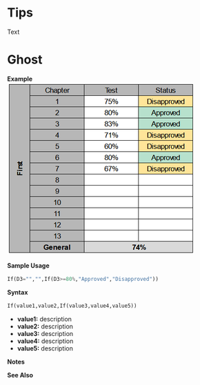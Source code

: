 # Tips
Text

# Ghost
**Example**<br>
<img src="mainTable.png">

**Sample Usage**<br>
```python
If(D3="","",If(D3>=80%,"Approved","Disapproved"))
```

**Syntax**<br>
```python
If(value1,value2,If(value3,value4,value5))
```
* **value1:** description <br>
* **value2:** description <br>
* **value3:** description <br>
* **value4:** description <br>
* **value5:** description <br>

**Notes**<br>

**See Also**<br>
